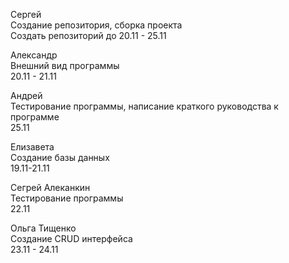 Сергей  
Создание репозитория, сборка проекта  
Создать репозиторий до 20.11 - 25.11

Александр  
Внешний вид программы  
20.11 - 21.11

Андрей  
Тестирование программы, написание краткого руководства к программе  
25.11

Елизавета  
Создание базы данных  
19.11-21.11

Сегрей Алеканкин  
Тестирование программы  
22.11 

Ольга Тищенко   
Создание CRUD интерфейса  
23.11 - 24.11
